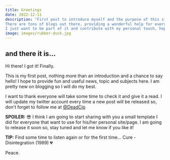 ```yaml
---
title: Greetings
date: 2022-12-11
description: "First post to introduce myself and the purpose of this site.
There are tons of blogs out there, providing a wonderful help for every community that is involved in tech, culture and trends, and this is great!
I just want to be part of it and contribute with my personal touch, hoping this will help others too. I hope you'll enjoy it."
image: images/rubber-duck.jpg
---
```


## and there it is...

Hi there! I got it! Finally.

This is my first post, nothing more than an introduction and a chance to say hello!
I hope to provide fun and useful news, topic and subjects here.
I am pretty new on blogging so I will do my best.

I want to thank everyone will take some time to check it and give it a read.
I will update my twitter account every time a new post will be released so, don't forget to follow me at
[@DeadCip](https://twitter.com/DeadCip)

**SPOILER:** 😎
I think I am going to start sharing with you a small template I did for everyone that want to use for his/her personal site/page. I am going to release it soon so, stay tuned and let me know if you like it!

**TIP:**
Find some time to listen again or for the first time...
Cure - Disintegration (1989) 💔  

Peace.
